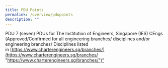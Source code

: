 ```yaml
---
title: PDU Points
permalink: /overview/pdupoints
description: ""
---
```

PDU 7 (seven) PDUs for The Institution of Engineers, Singapore (IES) CEngs (Approved/Confirmed for all engineering branches/ disciplines and/or engineering branches/ Disciplines listed in [https://www.charterengineers.sg/branches/](https://www.charterengineers.sg/branches/ "https://www.charterengineers.sg/branches/")”